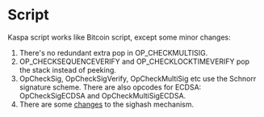 # Script

Kaspa script works like Bitcoin script, except some minor changes:

1. There's no redundant extra pop in OP_CHECKMULTISIG.
2. OP_CHECKSEQUENCEVERIFY and OP_CHECKLOCKTIMEVERIFY pop the stack instead of peeking.
3. OpCheckSig, OpCheckSigVerify, OpCheckMultiSig etc use the Schnorr signature scheme. There are also opcodes for ECDSA:
   OpCheckSigECDSA and OpCheckMultiSigECDSA.
4. There are some [changes](../Specs/BIP143-like%20SigHashes.md) to the sighash mechanism.